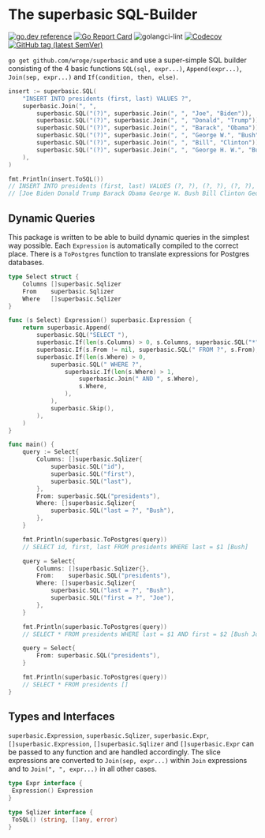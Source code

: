 # The superbasic SQL-Builder

[![go.dev reference](https://img.shields.io/badge/go.dev-reference-007d9c?logo=go&logoColor=white)](https://pkg.go.dev/github.com/wroge/superbasic)
[![Go Report Card](https://goreportcard.com/badge/github.com/wroge/superbasic)](https://goreportcard.com/report/github.com/wroge/superbasic)
![golangci-lint](https://github.com/wroge/superbasic/workflows/golangci-lint/badge.svg)
[![Codecov](https://img.shields.io/codecov/c/gh/wroge/superbasic)](https://codecov.io/gh/wroge/superbasic)
[![GitHub tag (latest SemVer)](https://img.shields.io/github/tag/wroge/superbasic.svg?style=social)](https://github.com/wroge/superbasic/tags)

```go get github.com/wroge/superbasic``` and use a super-simple SQL builder consisting of the 4 basic functions ```SQL(sql, expr...)```, ```Append(expr...)```, ```Join(sep, expr...)``` and ```If(condition, then, else)```.

```go
insert := superbasic.SQL(
    "INSERT INTO presidents (first, last) VALUES ?",
    superbasic.Join(", ",
        superbasic.SQL("(?)", superbasic.Join(", ", "Joe", "Biden")),
        superbasic.SQL("(?)", superbasic.Join(", ", "Donald", "Trump")),
        superbasic.SQL("(?)", superbasic.Join(", ", "Barack", "Obama")),
        superbasic.SQL("(?)", superbasic.Join(", ", "George W.", "Bush")),
        superbasic.SQL("(?)", superbasic.Join(", ", "Bill", "Clinton")),
        superbasic.SQL("(?)", superbasic.Join(", ", "George H. W.", "Bush")),
    ),
)

fmt.Println(insert.ToSQL())
// INSERT INTO presidents (first, last) VALUES (?, ?), (?, ?), (?, ?), (?, ?), (?, ?), (?, ?) 
// [Joe Biden Donald Trump Barack Obama George W. Bush Bill Clinton George H. W. Bush]
```

## Dynamic Queries

This package is written to be able to build dynamic queries in the simplest way possible.
Each ```Expression``` is automatically compiled to the correct place.
There is a ```ToPostgres``` function to translate expressions for Postgres databases.

```go
type Select struct {
	Columns []superbasic.Sqlizer
	From    superbasic.Sqlizer
	Where   []superbasic.Sqlizer
}

func (s Select) Expression() superbasic.Expression {
	return superbasic.Append(
		superbasic.SQL("SELECT "),
		superbasic.If(len(s.Columns) > 0, s.Columns, superbasic.SQL("*")),
		superbasic.If(s.From != nil, superbasic.SQL(" FROM ?", s.From), superbasic.Skip()),
		superbasic.If(len(s.Where) > 0,
			superbasic.SQL(" WHERE ?",
				superbasic.If(len(s.Where) > 1,
					superbasic.Join(" AND ", s.Where),
					s.Where,
				),
			),
			superbasic.Skip(),
		),
	)
}

func main() {
	query := Select{
		Columns: []superbasic.Sqlizer{
			superbasic.SQL("id"),
			superbasic.SQL("first"),
			superbasic.SQL("last"),
		},
		From: superbasic.SQL("presidents"),
		Where: []superbasic.Sqlizer{
			superbasic.SQL("last = ?", "Bush"),
		},
	}

	fmt.Println(superbasic.ToPostgres(query))
	// SELECT id, first, last FROM presidents WHERE last = $1 [Bush]

	query = Select{
		Columns: []superbasic.Sqlizer{},
		From:    superbasic.SQL("presidents"),
		Where: []superbasic.Sqlizer{
			superbasic.SQL("last = ?", "Bush"),
			superbasic.SQL("first = ?", "Joe"),
		},
	}

	fmt.Println(superbasic.ToPostgres(query))
	// SELECT * FROM presidents WHERE last = $1 AND first = $2 [Bush Joe]

	query = Select{
		From: superbasic.SQL("presidents"),
	}

	fmt.Println(superbasic.ToPostgres(query))
	// SELECT * FROM presidents []
}
```

## Types and Interfaces

```superbasic.Expression```, ```superbasic.Sqlizer```, ```superbasic.Expr```,
```[]superbasic.Expression```, ```[]superbasic.Sqlizer``` and ```[]superbasic.Expr```
can be passed to any function and are handled accordingly.
The slice expressions are converted to ```Join(sep, expr...)``` within ```Join``` expressions and to ```Join(", ", expr...)``` in all other cases.

```go
type Expr interface {
 Expression() Expression
}

type Sqlizer interface {
 ToSQL() (string, []any, error)
}
```

